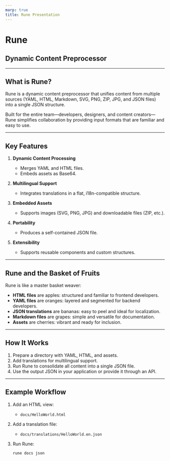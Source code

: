 ```yaml
---
marp: true
title: Rune Presentation
---
```


# Rune

## Dynamic Content Preprocessor

---

## What is Rune?

Rune is a dynamic content preprocessor that unifies content from multiple sources (YAML, HTML, Markdown, SVG, PNG, ZIP, JPG, and JSON files) into a single JSON structure.

Built for the entire team—developers, designers, and content creators—Rune simplifies collaboration by providing input formats that are familiar and easy to use.

---

## Key Features

1. **Dynamic Content Processing**
    - Merges YAML and HTML files.
    - Embeds assets as Base64.

2. **Multilingual Support**
    - Integrates translations in a flat, i18n-compatible structure.

3. **Embedded Assets**
    - Supports images (SVG, PNG, JPG) and downloadable files (ZIP, etc.).

4. **Portability**
    - Produces a self-contained JSON file.

5. **Extensibility**
    - Supports reusable components and custom structures.

---

## Rune and the Basket of Fruits

Rune is like a master basket weaver:

- **HTML files** are apples: structured and familiar to frontend developers.
- **YAML files** are oranges: layered and segmented for backend developers.
- **JSON translations** are bananas: easy to peel and ideal for localization.
- **Markdown files** are grapes: simple and versatile for documentation.
- **Assets** are cherries: vibrant and ready for inclusion.

---

## How It Works

1. Prepare a directory with YAML, HTML, and assets.
2. Add translations for multilingual support.
3. Run Rune to consolidate all content into a single JSON file.
4. Use the output JSON in your application or provide it through an API.

---

## Example Workflow

1. Add an HTML view:
    - `docs/HelloWorld.html`

2. Add a translation file:
    - `docs/translations/HelloWorld.en.json`

3. Run Rune:
   ```bash
   rune docs json
